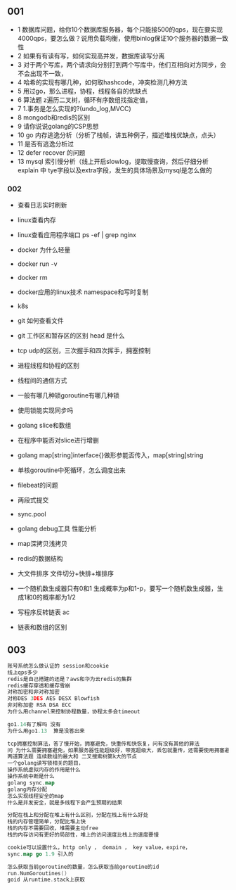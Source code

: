 ## 001

- 1	数据库问题，给你10个数据库服务器，每个只能接500的qps，现在要实现4000qps，要怎么做？说用负载均衡，使用binlog保证10个服务器的数据一致性
- 2	 如果有有读有写，如何实现高并发，数据库读写分离
- 3	对于两个写库，两个请求向分别打到两个写库中，他们互相向对方同步，会不会出现不一致，
- 4	哈希的实现有哪几种，如何取hashcode，冲突检测几种方法
- 5	用过go，那么进程，协程，线程各自的优缺点
- 6	 算法题 z遍历二叉树，循环有序数组找指定值，
- 7	 1.事务是怎么实现的?(undo_log,MVCC)
- 8	mongodb和redis的区别
- 9	请你说说golang的CSP思想
- 10	go 内存逃逸分析（分析了栈帧，讲五种例子，描述堆栈优缺点，点头）
- 11	是否有逃逸分析过
- 12	defer recover 的问题
- 13	mysql 索引慢分析（线上开启slowlog，提取慢查询，然后仔细分析explain 中 tye字段以及extra字段，发生的具体场景及mysql是怎么做的

### 002
- 查看日志实时刷新 
- linux查看内存
- linux查看应用程序端口 ps -ef | grep nginx

- docker 为什么轻量
- docker run -v
- docker rm
- docker应用的linux技术 namespace和写时复制
- k8s

- git 如何查看文件
- git 工作区和暂存区的区别 head 是什么
- tcp udp的区别，三次握手和四次挥手，拥塞控制


- 进程线程和协程的区别
- 线程间的通信方式
- 一般有哪几种锁goroutine有哪几种锁
- 使用锁能实现同步吗
- golang slice和数组
- 在程序中能否对slice进行增删
- golang map[string]interface{}做形参能否传入，map[string]string
- 单核goroutine中死循环，怎么调度出来

- filebeat的问题
- 两段式提交
- sync.pool
- golang debug工具 性能分析
- map深拷贝浅拷贝
- redis的数据结构

- 大文件排序 文件切分+快排+堆排序
- 一个随机数生成器只有0和1 生成概率为p和1-p，要写一个随机数生成器，生成1和0的概率都为1/2
- 写程序反转链表 ac
- 链表和数组的区别

## 003
```go
账号系统怎么做认证的 session和cookie
线上qps多少
redis是自己搭建的还是？aws和华为云redis的集群
redis缓存穿透和缓存雪崩
对称加密和非对称加密
对称DES 3DES AES DESX Blowfish
非对称加密 RSA DSA ECC
为什么用channel来控制协程数量，协程太多会timeout

go1.14有了解吗 没有
为什么用go1.13  算是没答出来

tcp拥塞控制算法，答了慢开始，拥塞避免，快重传和快恢复，问有没有其他的算法
问 为什么需要拥塞避免，如果服务器性能超级好，带宽超级大，丢包就重传，还需要使用拥塞避免吗
两道算法题 连续数组的最大和 二叉搜索树第k大的节点
一个golang读写锁相关的题目，
操作系统虚拟内存的作用是什么
操作系统中断是什么
golang sync.map
golang内存分配
怎么实现线程安全的map
什么是并发安全，就是多线程下会产生预期的结果

分配在栈上和分配在堆上有什么区别，分配在栈上有什么好处
栈的内存管理简单，分配比堆上快
栈的内存不需要回收，堆需要主动free
栈的内存访问有更好的局部性，堆上的访问速度比栈上的速度要慢

cookie可以设置什么，http only ， domain ， key value，expire，
sync.map go 1.9 引入的

怎么获取当前goroutine的数量，怎么获取当前goroutine的id
run.NumGoroutines() 
goid 从runtime.stack上获取
```